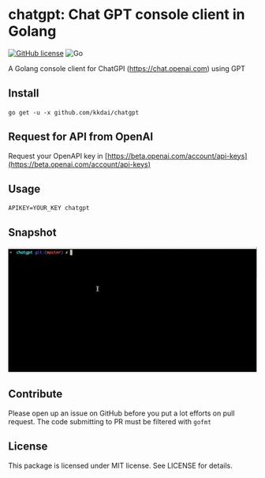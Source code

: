 chatgpt: Chat GPT console client in Golang
======================

[![GitHub license](https://img.shields.io/badge/license-MIT-blue.svg)](https://raw.githubusercontent.com/kkdai/chatgpt/master/LICENSE) ![Go](https://github.com/kkdai/chatgpt/workflows/Go/badge.svg)

A Golang console client for ChatGPI (<https://chat.openai.com>) using GPT

Install
--------------

    go get -u -x github.com/kkdai/chatgpt

Request for API from OpenAI
---------------------

Request your OpenAPI key in [https://beta.openai.com/account/api-keys](https://beta.openai.com/account/api-keys)

Usage
---------------------

    APIKEY=YOUR_KEY chatgpt  

Snapshot
---------------
![](img/chatgpt.gif)

Contribute
---------------

Please open up an issue on GitHub before you put a lot efforts on pull request.
The code submitting to PR must be filtered with `gofmt`

License
---------------

This package is licensed under MIT license. See LICENSE for details.
